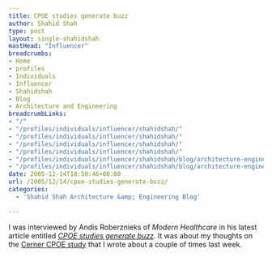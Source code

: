 ```yaml
---
title: CPOE studies generate buzz
author: Shahid Shah
type: post
layout: single-shahidshah
mastHead: "Influencer"
breadcrumbs:
- Home
- profiles
- Individuals
- Influencer
- Shahidshah
- Blog
- Architecture and Engineering
breadcrumbLinks:
- "/"
- "/profiles/individuals/influencer/shahidshah/"
- "/profiles/individuals/influencer/shahidshah/"
- "/profiles/individuals/influencer/shahidshah/"
- "/profiles/individuals/influencer/shahidshah/"
- "/profiles/individuals/influencer/shahidshah/blog/architecture-engineering/"
- "/profiles/individuals/influencer/shahidshah/blog/architecture-engineering/"
date: 2005-12-14T18:50:46+00:00
url: /2005/12/14/cpoe-studies-generate-buzz/
categories:
  - 'Shahid Shah Architecture &amp; Engineering Blog'

---
```

I was interviewed by Andis Roberznieks of _Modern Healthcare_ in his latest article entitled _[CPOE studies generate buzz][1]_. It was about my thoughts on the [Cerner CPOE study][2] that I wrote about a couple of times last week.

 [1]: http://www.modernhealthcare.com/article.cms?articleId=37955
 [2]: http://www.healthcareguy.com/index.php/archives/118
